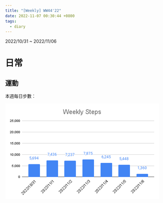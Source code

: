 ```yaml
---
title: "[Weekly] WW44'22"
date: 2022-11-07 00:30:44 +0800
tags:
  - diary
---
```


2022/10/31 ~ 2022/11/06

# 日常

## 運動

本週每日步數：

![WW44](/assets/WW44.png)